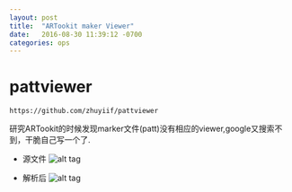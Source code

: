 ```yaml
---
layout: post
title:  "ARTookit maker Viewer"
date:   2016-08-30 11:39:12 -0700
categories: ops
---
```

# pattviewer

`https://github.com/zhuyiif/pattviewer`

研究ARTookit的时候发现marker文件(patt)没有相应的viewer,google又搜索不到，干脆自己写一个了.

* 源文件
![alt tag](https://raw.github.com/zhuyiif/pattviewer/master/kanji.png)

* 解析后
![alt tag](https://raw.github.com/zhuyiif/pattviewer/master/pattviewer.png)

[jekyll-docs]: http://jekyllrb.com/docs/home
[jekyll-gh]:   https://github.com/jekyll/jekyll
[jekyll-talk]: https://talk.jekyllrb.com/
